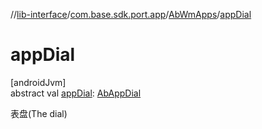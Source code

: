 //[lib-interface](../../../index.md)/[com.base.sdk.port.app](../index.md)/[AbWmApps](index.md)/[appDial](app-dial.md)

# appDial

[androidJvm]\
abstract val [appDial](app-dial.md): [AbAppDial](../-ab-app-dial/index.md)

表盘(The dial)
